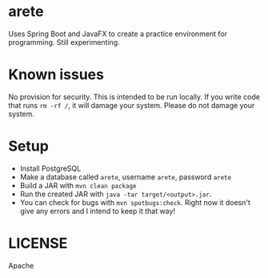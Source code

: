 arete
=====

Uses Spring Boot and JavaFX to create a practice environment for programming. Still experimenting.

Known issues
============

No provision for security. This is intended to be run locally. If you write code that runs `rm -rf /`, it will damage your system.
Please do not damage your system.

Setup
=====

- Install PostgreSQL
- Make a database called `arete`, username `arete`, password `arete`
- Build a JAR with `mvn clean package`
- Run the created JAR with `java -tar target/<output>.jar`.
- You can check for bugs with `mvn spotbugs:check`. Right now it doesn't give any errors and I intend to keep it that
way!

LICENSE
=======

Apache